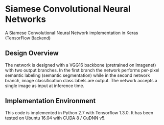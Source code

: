 # Siamese Convolutional Neural Networks
 A Siamese Convolutional Neural Network implementation in Keras (TensorFlow Backend)

## Design Overview
 The network is designed with a VGG16 backbone (pretrained on Imagenet) with two output branches. In the first branch the network performs per-pixel semantic labeling (semantic segmentation) while in the second network branch, image classification class labels are output. The network accepts a single image as input at inference time.

## Implementation Environment
This code is implemented in Python 2.7 with Tensorflow 1.3.0. It has been tested on Ubuntu 16.04 with CUDA 8 / CuDNN v5. 